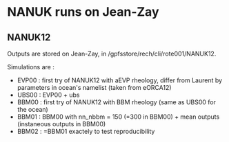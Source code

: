 # NANUK runs on Jean-Zay

## NANUK12

Outputs are stored on Jean-Zay, in /gpfsstore/rech/cli/rote001/NANUK12.

Simulations are :
  - EVP00 : first try of NANUK12 with aEVP rheology, differ from Laurent by parameters in ocean's namelist (taken from eORCA12)
  - UBS00 : EVP00 + ubs
  - BBM00 : first try of NANUK12 with BBM rheology (same as UBS00 for the ocean)
  - BBM01 : BBM00 with nn_nbbm = 150 (=300 in BBM00) + mean outputs (instaneous outputs in BBM00)
  - BBM02 : =BBM01 exactely to test reproducibility
